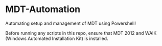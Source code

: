 # MDT-Automation
Automating setup and management of MDT using Powershell!

Before running any scripts in this repo, ensure that MDT 2012 and WAIK (Windows Automated Installation Kit) is installed.
